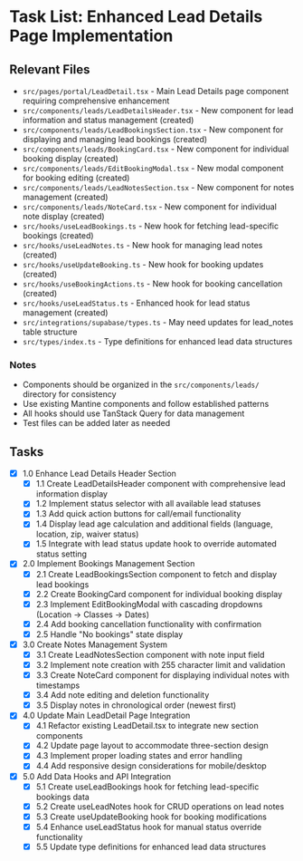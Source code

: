 # Task List: Enhanced Lead Details Page Implementation

## Relevant Files

- `src/pages/portal/LeadDetail.tsx` - Main Lead Details page component requiring comprehensive enhancement
- `src/components/leads/LeadDetailsHeader.tsx` - New component for lead information and status management (created)
- `src/components/leads/LeadBookingsSection.tsx` - New component for displaying and managing lead bookings (created)
- `src/components/leads/BookingCard.tsx` - New component for individual booking display (created)
- `src/components/leads/EditBookingModal.tsx` - New modal component for booking editing (created)
- `src/components/leads/LeadNotesSection.tsx` - New component for notes management (created)
- `src/components/leads/NoteCard.tsx` - New component for individual note display (created)
- `src/hooks/useLeadBookings.ts` - New hook for fetching lead-specific bookings (created)
- `src/hooks/useLeadNotes.ts` - New hook for managing lead notes (created)
- `src/hooks/useUpdateBooking.ts` - New hook for booking updates (created)
- `src/hooks/useBookingActions.ts` - New hook for booking cancellation (created)
- `src/hooks/useLeadStatus.ts` - Enhanced hook for lead status management (created)
- `src/integrations/supabase/types.ts` - May need updates for lead_notes table structure
- `src/types/index.ts` - Type definitions for enhanced lead data structures

### Notes

- Components should be organized in the `src/components/leads/` directory for consistency
- Use existing Mantine components and follow established patterns
- All hooks should use TanStack Query for data management
- Test files can be added later as needed

## Tasks

- [x] 1.0 Enhance Lead Details Header Section
  - [x] 1.1 Create LeadDetailsHeader component with comprehensive lead information display
  - [x] 1.2 Implement status selector with all available lead statuses
  - [x] 1.3 Add quick action buttons for call/email functionality
  - [x] 1.4 Display lead age calculation and additional fields (language, location, zip, waiver status)
  - [x] 1.5 Integrate with lead status update hook to override automated status setting

- [x] 2.0 Implement Bookings Management Section
  - [x] 2.1 Create LeadBookingsSection component to fetch and display lead bookings
  - [x] 2.2 Create BookingCard component for individual booking display
  - [x] 2.3 Implement EditBookingModal with cascading dropdowns (Location → Classes → Dates)
  - [x] 2.4 Add booking cancellation functionality with confirmation
  - [x] 2.5 Handle "No bookings" state display

- [x] 3.0 Create Notes Management System
  - [x] 3.1 Create LeadNotesSection component with note input field
  - [x] 3.2 Implement note creation with 255 character limit and validation
  - [x] 3.3 Create NoteCard component for displaying individual notes with timestamps
  - [x] 3.4 Add note editing and deletion functionality
  - [x] 3.5 Display notes in chronological order (newest first)

- [x] 4.0 Update Main LeadDetail Page Integration
  - [x] 4.1 Refactor existing LeadDetail.tsx to integrate new section components
  - [x] 4.2 Update page layout to accommodate three-section design
  - [x] 4.3 Implement proper loading states and error handling
  - [x] 4.4 Add responsive design considerations for mobile/desktop

- [x] 5.0 Add Data Hooks and API Integration
  - [x] 5.1 Create useLeadBookings hook for fetching lead-specific bookings data
  - [x] 5.2 Create useLeadNotes hook for CRUD operations on lead notes
  - [x] 5.3 Create useUpdateBooking hook for booking modifications
  - [x] 5.4 Enhance useLeadStatus hook for manual status override functionality
  - [x] 5.5 Update type definitions for enhanced lead data structures